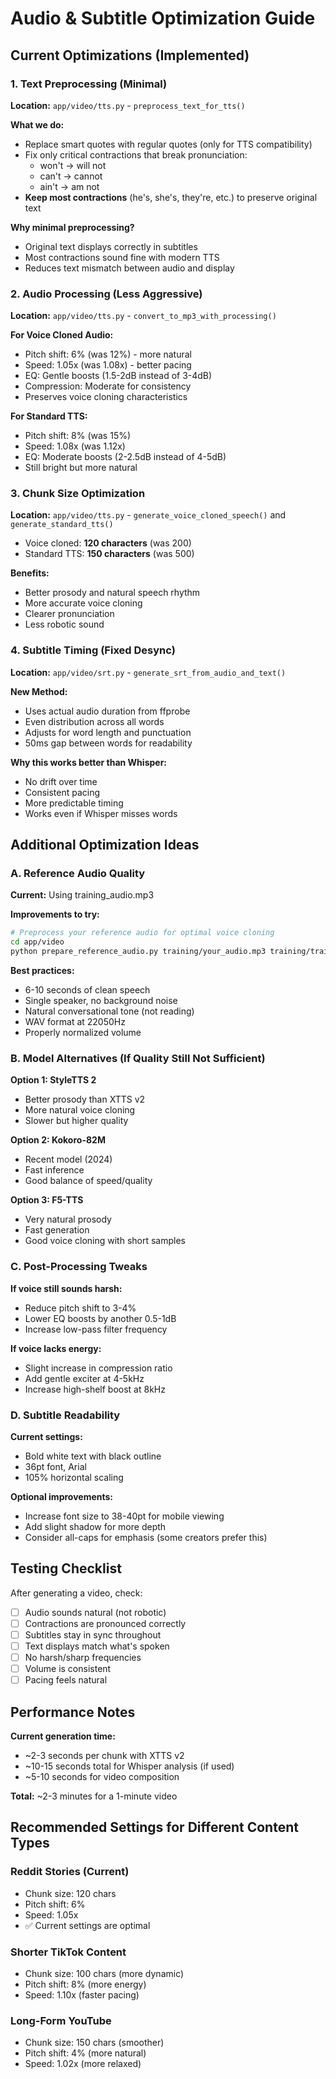 # Audio & Subtitle Optimization Guide

## Current Optimizations (Implemented)

### 1. Text Preprocessing (Minimal)

**Location:** `app/video/tts.py` - `preprocess_text_for_tts()`

**What we do:**

- Replace smart quotes with regular quotes (only for TTS compatibility)
- Fix only critical contractions that break pronunciation:
  - won't → will not
  - can't → cannot
  - ain't → am not
- **Keep most contractions** (he's, she's, they're, etc.) to preserve original text

**Why minimal preprocessing?**

- Original text displays correctly in subtitles
- Most contractions sound fine with modern TTS
- Reduces text mismatch between audio and display

### 2. Audio Processing (Less Aggressive)

**Location:** `app/video/tts.py` - `convert_to_mp3_with_processing()`

**For Voice Cloned Audio:**

- Pitch shift: 6% (was 12%) - more natural
- Speed: 1.05x (was 1.08x) - better pacing
- EQ: Gentle boosts (1.5-2dB instead of 3-4dB)
- Compression: Moderate for consistency
- Preserves voice cloning characteristics

**For Standard TTS:**

- Pitch shift: 8% (was 15%)
- Speed: 1.08x (was 1.12x)
- EQ: Moderate boosts (2-2.5dB instead of 4-5dB)
- Still bright but more natural

### 3. Chunk Size Optimization

**Location:** `app/video/tts.py` - `generate_voice_cloned_speech()` and `generate_standard_tts()`

- Voice cloned: **120 characters** (was 200)
- Standard TTS: **150 characters** (was 500)

**Benefits:**

- Better prosody and natural speech rhythm
- More accurate voice cloning
- Clearer pronunciation
- Less robotic sound

### 4. Subtitle Timing (Fixed Desync)

**Location:** `app/video/srt.py` - `generate_srt_from_audio_and_text()`

**New Method:**

- Uses actual audio duration from ffprobe
- Even distribution across all words
- Adjusts for word length and punctuation
- 50ms gap between words for readability

**Why this works better than Whisper:**

- No drift over time
- Consistent pacing
- More predictable timing
- Works even if Whisper misses words

## Additional Optimization Ideas

### A. Reference Audio Quality

**Current:** Using training_audio.mp3

**Improvements to try:**

```bash
# Preprocess your reference audio for optimal voice cloning
cd app/video
python prepare_reference_audio.py training/your_audio.mp3 training/training_audio.wav 8.0
```

**Best practices:**

- 6-10 seconds of clean speech
- Single speaker, no background noise
- Natural conversational tone (not reading)
- WAV format at 22050Hz
- Properly normalized volume

### B. Model Alternatives (If Quality Still Not Sufficient)

**Option 1: StyleTTS 2**

- Better prosody than XTTS v2
- More natural voice cloning
- Slower but higher quality

**Option 2: Kokoro-82M**

- Recent model (2024)
- Fast inference
- Good balance of speed/quality

**Option 3: F5-TTS**

- Very natural prosody
- Fast generation
- Good voice cloning with short samples

### C. Post-Processing Tweaks

**If voice still sounds harsh:**

- Reduce pitch shift to 3-4%
- Lower EQ boosts by another 0.5-1dB
- Increase low-pass filter frequency

**If voice lacks energy:**

- Slight increase in compression ratio
- Add gentle exciter at 4-5kHz
- Increase high-shelf boost at 8kHz

### D. Subtitle Readability

**Current settings:**

- Bold white text with black outline
- 36pt font, Arial
- 105% horizontal scaling

**Optional improvements:**

- Increase font size to 38-40pt for mobile viewing
- Add slight shadow for more depth
- Consider all-caps for emphasis (some creators prefer this)

## Testing Checklist

After generating a video, check:

- [ ] Audio sounds natural (not robotic)
- [ ] Contractions are pronounced correctly
- [ ] Subtitles stay in sync throughout
- [ ] Text displays match what's spoken
- [ ] No harsh/sharp frequencies
- [ ] Volume is consistent
- [ ] Pacing feels natural

## Performance Notes

**Current generation time:**

- ~2-3 seconds per chunk with XTTS v2
- ~10-15 seconds total for Whisper analysis (if used)
- ~5-10 seconds for video composition

**Total:** ~2-3 minutes for a 1-minute video

## Recommended Settings for Different Content Types

### Reddit Stories (Current)

- Chunk size: 120 chars
- Pitch shift: 6%
- Speed: 1.05x
- ✅ Current settings are optimal

### Shorter TikTok Content

- Chunk size: 100 chars (more dynamic)
- Pitch shift: 8% (more energy)
- Speed: 1.10x (faster pacing)

### Long-Form YouTube

- Chunk size: 150 chars (smoother)
- Pitch shift: 4% (more natural)
- Speed: 1.02x (more relaxed)
